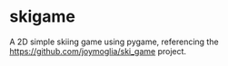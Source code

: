 # skigame
A 2D simple skiing game using pygame, referencing the https://github.com/joymoglia/ski_game project.
